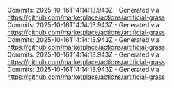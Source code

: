 Commits: 2025-10-16T14:14:13.943Z - Generated via https://github.com/marketplace/actions/artificial-grass
<br>
Commits: 2025-10-16T14:14:13.943Z - Generated via https://github.com/marketplace/actions/artificial-grass
<br>
Commits: 2025-10-16T14:14:13.943Z - Generated via https://github.com/marketplace/actions/artificial-grass
<br>
Commits: 2025-10-16T14:14:13.943Z - Generated via https://github.com/marketplace/actions/artificial-grass
<br>
Commits: 2025-10-16T14:14:13.943Z - Generated via https://github.com/marketplace/actions/artificial-grass
<br>
